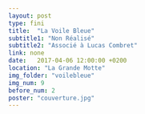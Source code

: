 ```yaml
---
layout: post
type: fini
title:  "La Voile Bleue"
subtitle1: "Non Réalisé"
subtitle2: "Associé à Lucas Combret"
link: none
date:   2017-04-06 12:00:00 +0200
location: "La Grande Motte"
img_folder: "voilebleue"
img_num: 9
before_num: 2
poster: "couverture.jpg"
---
```

